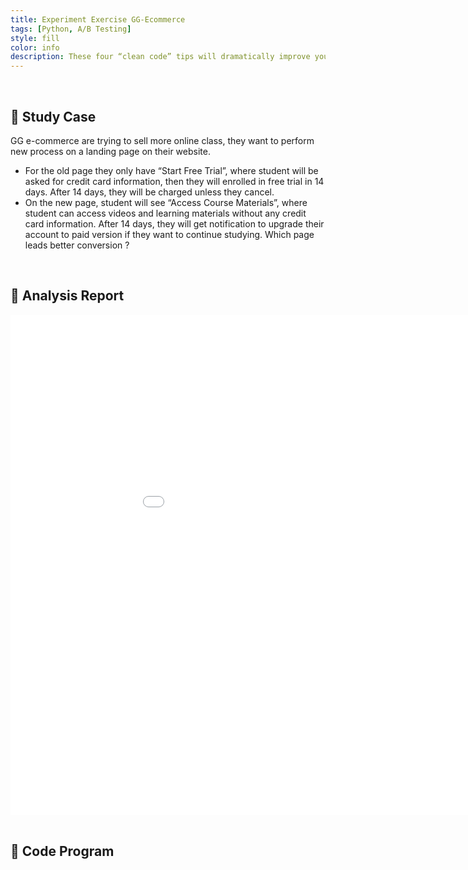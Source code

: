 ```yaml
---
title: Experiment Exercise GG-Ecommerce
tags: [Python, A/B Testing]
style: fill
color: info
description: These four “clean code” tips will dramatically improve your engineering team’s productivity
---
```


<div class="m-3" id="problem">
    <br />
    <h2>🧠 Study Case</h2>
</div>

GG e-commerce are trying to sell more online class, they want to perform new process on a landing page on their website.
- For the old page they only have “Start Free Trial”, where student will be asked for credit card information, then they will enrolled in free trial in 14 days. After 14 days, they will be charged unless they cancel.
- On the new page, student will see “Access Course Materials”, where student can access videos and learning materials without any credit card information. After 14 days, they will get notification to upgrade their account to paid version if they want to continue studying.
Which page leads better conversion ?

<div class="m-3" id="problem">
    <br />
    <h2>📑 Analysis Report</h2>
</div>

<iframe 
  width="1024"
  height="800"
  src="../assets/img/Experiment-Exercise-GG-Ecommerce.html"
  frameborder="0"
  allowfullscreen>
</iframe>

<div class="m-3" id="problem">
    <br />
    <h2>🤖 Code Program</h2>
</div>

